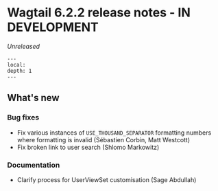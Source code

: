 # Wagtail 6.2.2 release notes - IN DEVELOPMENT

_Unreleased_

```{contents}
---
local:
depth: 1
---
```

## What's new


### Bug fixes

 * Fix various instances of `USE_THOUSAND_SEPARATOR` formatting numbers where formatting is invalid (Sébastien Corbin, Matt Westcott)
 * Fix broken link to user search (Shlomo Markowitz)


### Documentation

 * Clarify process for UserViewSet customisation (Sage Abdullah)
